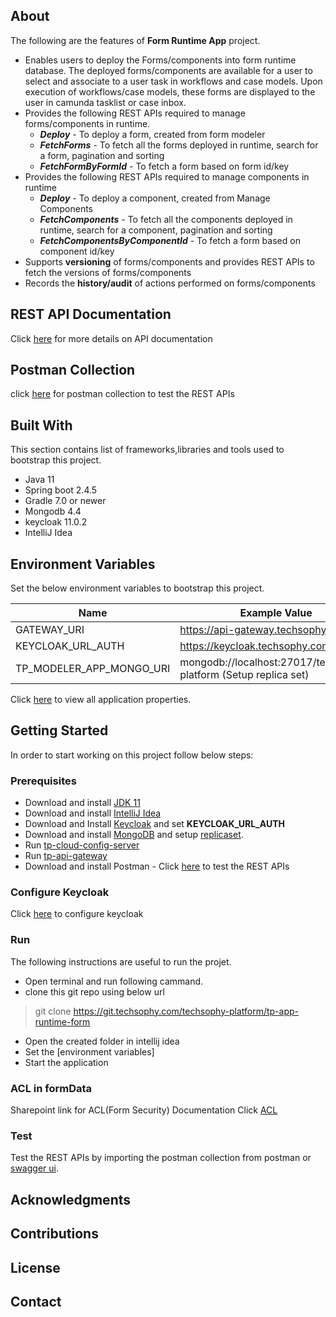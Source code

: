
## About


The following are the features of **Form Runtime App** project.
* Enables users to deploy the Forms/components into form runtime database. The deployed forms/components are available for a user to select and associate to a user task in workflows and case models. Upon execution of workflows/case models, these forms are displayed to the user in camunda tasklist or case inbox.
* Provides the following REST APIs required to manage forms/components in runtime. 
    * ***Deploy*** - To deploy a form, created from form modeler
    * ***FetchForms*** - To fetch all the forms deployed in runtime, search for a form, pagination and sorting
    * ***FetchFormByFormId*** - To fetch a form based on form id/key
* Provides the following REST APIs required to manage components in runtime
    * ***Deploy*** - To deploy a component, created from Manage Components
    * ***FetchComponents*** - To fetch all the components deployed in runtime, search for a component, pagination and sorting
    * ***FetchComponentsByComponentId*** - To fetch a form based on component id/key
* Supports **versioning** of forms/components and provides REST APIs to fetch the versions of forms/components
* Records the **history/audit** of actions performed on forms/components

## REST API Documentation
Click [here](https://techsophysol.sharepoint.com/sites/TechsophyDeveloperNetwork/augment/SitePages/TP-APP-RUNTIME-FORM.aspx?Mode=Edit) for more details on API documentation

## Postman Collection
click [here](url) for postman collection to test the REST APIs

## Built With
This section contains list of frameworks,libraries and tools used to bootstrap this project.
- Java 11
- Spring boot 2.4.5
- Gradle 7.0 or newer
- Mongodb 4.4
- keycloak 11.0.2
- IntelliJ Idea


## Environment Variables

Set the below environment variables to bootstrap this project.

| Name | Example Value |
| ------ | ------ |
| GATEWAY_URI | https://api-gateway.techsophy.com |
| KEYCLOAK_URL_AUTH | https://keycloak.techsophy.com/auth | 
| TP_MODELER_APP_MONGO_URI | mongodb://localhost:27017/techsophy-platform (Setup replica set)|


Click [here](https://git.techsophy.com/techsophy-platform/tp-cloud-config/blob/dev/tp-app-runtime-form-dev.yaml)  to view all application properties.

## Getting Started
In order to start working on this project follow below steps:

### Prerequisites
- Download and install [JDK 11](https://www.oracle.com/in/java/technologies/javase/jdk11-archive-downloads.html)
- Download and install [IntelliJ Idea](https://www.jetbrains.com/idea/download/#section=linux)
- Download and Install [Keycloak](https://www.keycloak.org/archive/downloads-11.0.2.html) and set **KEYCLOAK_URL_AUTH**
- Download and install [MongoDB]() and setup [replicaset]().
- Run [tp-cloud-config-server](https://git.techsophy.com/techsophy-platform/tp-cloud-config-server/blob/dev/README.md)  
- Run [tp-api-gateway](https://git.techsophy.com/techsophy-platform/tp-api-gateway)
- Download and install Postman - Click [here](https://www.postman.com/downloads/) to test the REST APIs

### Configure Keycloak
Click [here](url) to configure keycloak

### Run
The following instructions are useful to run the projet.
- Open terminal and run following cammand.
- clone this git repo using below url
>git clone https://git.techsophy.com/techsophy-platform/tp-app-runtime-form
- Open the created folder in intellij idea
- Set the [environment variables] 
- Start the application

### ACL in formData
Sharepoint link for ACL(Form Security) Documentation  Click [ACL](https://techsophysol.sharepoint.com/sites/TechsophyDeveloperNetwork/augment/SitePages/Form-Security-in-Awgment.aspx?source=https%3A%2F%2Ftechsophysol.sharepoint.com%2Fsites%2FTechsophyDeveloperNetwork%2Faugment%2FSitePages%2FForms%2FByAuthor.aspx&OR=Teams-HL&CT=1675754361971)

### Test
Test the REST APIs by importing the postman collection from postman or [swagger ui](url).

## Acknowledgments

## Contributions

## License

## Contact


